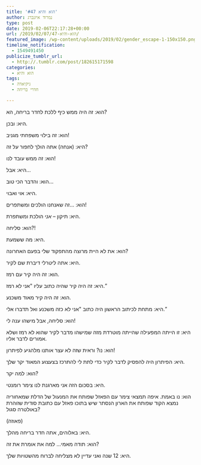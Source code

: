 ```yaml
---
title: 'הוא והיא #47'
author: נמרוד איזנברג
type: post
date: 2019-02-06T22:17:28+00:00
url: /2019/02/07/הוא-והיא-47/
featured_image: /wp-content/uploads/2019/02/gender_escape-1-150x150.png
timeline_notification:
  - 1549491450
publicize_tumblr_url:
  - http://.tumblr.com/post/182615171598
categories:
  - הוא והיא
tags:
  - גיקיאדה
  - חדרי בריחה

---
```

<span lang="he-IL">הוא</span>: <span lang="he-IL">זה היה ממש כיף ללכת לחדר בריחה</span>, <span lang="he-IL">הא</span>?

<span lang="he-IL">היא</span>: <span lang="he-IL">ובכן</span>.

<span lang="he-IL">הוא</span>: <span lang="he-IL">זה בילוי משפחתי מגניב</span>!

<span lang="he-IL">היא</span>: (<span lang="he-IL">אנחה</span>) <span lang="he-IL">אתה הולך לחפור על זה</span>?

<span lang="he-IL">הוא</span>: <span lang="he-IL">זה ממש עובד לנו</span>!

<span lang="he-IL">היא</span>: <span lang="he-IL">אבל</span>&#8230;

<span lang="he-IL">הוא</span>: <span lang="he-IL">והדבר הכי טוב</span>&#8230;

<span lang="he-IL">היא</span>: <span lang="he-IL">אוי ואבוי</span>.

<span lang="he-IL">הוא</span>: &#8230;<span lang="he-IL">זה שאנחנו הולכים ומשתפרים</span>!

<span lang="he-IL">היא</span>: <span lang="he-IL">תיקון – <em>אני</em> הולכת ומשתפרת</span>.

<span lang="he-IL">הוא</span>: <span lang="he-IL">סליחה</span>?!

<span lang="he-IL">היא</span>: <span lang="he-IL">מה ששמעת</span>.

<span lang="he-IL">הוא</span>: <span lang="he-IL">את לא היית מרוצה מהתפקוד שלי בפעם האחרונה</span>?

<span lang="he-IL">היא</span>: <span lang="he-IL">אתה ליטרלי דיברת שם לקיר</span>.

<span lang="he-IL">הוא</span>: <span lang="he-IL">זה היה קיר עם רמז</span>.

<span lang="he-IL">היא</span>: <span lang="he-IL">זה היה קיר שהיה כתוב עליו </span>"<span lang="he-IL">אני לא רמז</span>.”

<span lang="he-IL">הוא</span>: <span lang="he-IL">זה היה קיר מאוד משכנע</span>.

<span lang="he-IL">היא</span>: <span lang="he-IL">מתחת לכיתוב הראשון היה כתוב </span>"<span lang="he-IL">אני לא כזה משכנע ואל תדברו אלי</span>.”

<span lang="he-IL">הוא</span>: <span lang="he-IL">סליחה</span>, <span lang="he-IL">אבל מישהו ענה לי</span>!

<span lang="he-IL">היא</span>: <span lang="he-IL">זו הייתה המפעילה שהייתה מוטרדת מזה שמישהו מדבר לקיר שהוא לא רמז ושלא אמורים לדבר אליו</span>.

<span lang="he-IL">הוא</span>: <span lang="he-IL">נו</span>? <span lang="he-IL">וראית שזה לא עצר אותנו מלהגיע לפיתרון</span>!

<span lang="he-IL">היא</span>: <span lang="he-IL">הפיתרון היה להפסיק לדבר לקיר כדי לתת לי להתרכז בצעצוע המאוד יקר שלך</span>.

<span lang="he-IL">הוא</span>: <span lang="he-IL">למה יקר</span>?

<span lang="he-IL">היא</span>: <span lang="he-IL">בסכום הזה אני מארגנת לנו צימר רומנטי</span>.

<span lang="he-IL">הוא</span>: <span lang="he-IL">נו באמת</span>. <span lang="he-IL">איפה תמצאי צימר עם הפאזל שפותח את המנעול של הדלת שמאחוריה נמצא הקוד שפותח את הארון הנסתר שיש בתוכו פאזל עם כתובת סודית שזוהרת באולטרה סגול</span>?

(פאוזה)

<span lang="he-IL">היא</span>: באלוהים, <span lang="he-IL">אתה חדר בריחה מהלך</span>.

הוא: תודה מאמי&#8230; למה את אומרת את זה?

היא: 12 שנה ואני עדיין לא מצליחה לברוח מהשטויות שלך.
